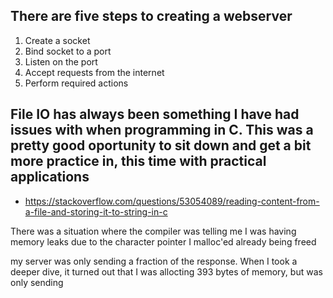## There are five steps to creating a webserver
1. Create a socket
2. Bind socket to a port
3. Listen on the port
4. Accept requests from the internet
5. Perform required actions

## File IO has always been something I have had issues with when programming in C. This was a pretty good oportunity to sit down and get a bit more practice in, this time with practical applications
- https://stackoverflow.com/questions/53054089/reading-content-from-a-file-and-storing-it-to-string-in-c


There was a situation where the compiler was telling me I was having memory leaks due to the character pointer I malloc'ed already being freed


my server was only sending a fraction of the response. When I took a deeper dive, it turned out that I was allocting 393 bytes of memory, but was only sending 



